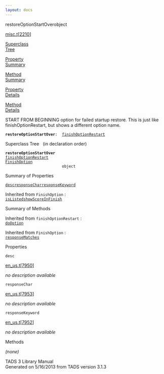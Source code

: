 ```yaml
---
layout: docs
---
```

<span class="title">restoreOptionStartOver</span><span class="type">object</span>

[misc.t](../file/misc.t.html)\[[2210](../source/misc.t.html#2210)\]

[Superclass  
Tree](#_SuperClassTree_)

[Property  
Summary](#_PropSummary_)

[Method  
Summary](#_MethodSummary_)

[Property  
Details](#_Properties_)

[Method  
Details](#_Methods_)

<div class="fdesc">

START FROM BEGINNING option for failed startup restore. This is just
like finishOptionRestart, but shows a different option name.

**`restoreOptionStartOver`**` :   `[`finishOptionRestart`](../object/finishOptionRestart.html)

</div>

<span id="_SuperClassTree_"></span>

<div class="mjhd">

<span class="hdln">Superclass Tree</span>   (in declaration order)

</div>

**`restoreOptionStartOver`**  
[`finishOptionRestart`](../object/finishOptionRestart.html)  
[`FinishOption`](../object/FinishOption.html)  
`                         object`  
<span id="_PropSummary_"></span>

<div class="mjhd">

<span class="hdln">Summary of Properties</span>  

</div>

[`desc`](#desc)[`responseChar`](#responseChar)[`responseKeyword`](#responseKeyword)



Inherited from `FinishOption` :  
[`isListed`](../object/FinishOption.html#isListed)[`showScoreInFinish`](../object/FinishOption.html#showScoreInFinish)

<span id="_MethodSummary_"></span>

<div class="mjhd">

<span class="hdln">Summary of Methods</span>  

</div>



Inherited from `finishOptionRestart` :  
[`doOption`](../object/finishOptionRestart.html#doOption)

Inherited from `FinishOption` :  
[`responseMatches`](../object/FinishOption.html#responseMatches)

<span id="_Properties_"></span>

<div class="mjhd">

<span class="hdln">Properties</span>  

</div>

<span id="desc"></span>

`desc`

[en_us.t](../file/en_us.t.html)\[[7950](../source/en_us.t.html#7950)\]

<div class="desc">

*no description available*

</div>

<span id="responseChar"></span>

`responseChar`

[en_us.t](../file/en_us.t.html)\[[7953](../source/en_us.t.html#7953)\]

<div class="desc">

*no description available*

</div>

<span id="responseKeyword"></span>

`responseKeyword`

[en_us.t](../file/en_us.t.html)\[[7952](../source/en_us.t.html#7952)\]

<div class="desc">

*no description available*

</div>

<span id="_Methods_"></span>

<div class="mjhd">

<span class="hdln">Methods</span>  

</div>

*(none)*

<div class="ftr">

TADS 3 Library Manual  
Generated on 5/16/2013 from TADS version 3.1.3

</div>
